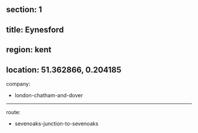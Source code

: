 section: 1
----
title: Eynesford
----
region: kent
----
location: 51.362866, 0.204185
----
company:
- london-chatham-and-dover
----
route:
- sevenoaks-junction-to-sevenoaks
